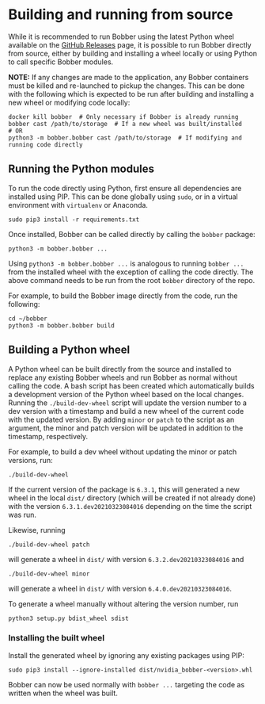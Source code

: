 # Building and running from source
While it is recommended to run Bobber using the latest Python wheel available on
the [GitHub Releases](https://github.com/NVIDIA/Bobber/releases) page, it is
possible to run Bobber directly from source, either by building and installing a
wheel locally or using Python to call specific Bobber modules.

**NOTE:** If any changes are made to the application, any Bobber containers must
be killed and re-launched to pickup the changes. This can be done with the
following which is expected to be run after building and installing a new wheel
or modifying code locally:

```
docker kill bobber  # Only necessary if Bobber is already running
bobber cast /path/to/storage  # If a new wheel was built/installed
# OR
python3 -m bobber.bobber cast /path/to/storage  # If modifying and running code directly
```

## Running the Python modules
To run the code directly using Python, first ensure all dependencies are
installed using PIP. This can be done globally using `sudo`, or in a virtual
environment with `virtualenv` or Anaconda.

```
sudo pip3 install -r requirements.txt
```

Once installed, Bobber can be called directly by calling the `bobber` package:

```
python3 -m bobber.bobber ...
```

Using `python3 -m bobber.bobber ...` is analogous to running `bobber ...` from
the installed wheel with the exception of calling the code directly. The above
command needs to be run from the root `bobber` directory of the repo.

For example, to build the Bobber image directly from the code, run the
following:

```
cd ~/bobber
python3 -m bobber.bobber build
```

## Building a Python wheel
A Python wheel can be built directly from the source and installed to replace
any existing Bobber wheels and run Bobber as normal without calling the code. A
bash script has been created which automatically builds a development version of
the Python wheel based on the local changes. Running the `./build-dev-wheel`
script will update the version number to a dev version with a timestamp and
build a new wheel of the current code with the updated version. By adding
`minor` or `patch` to the script as an argument, the minor and patch version
will be updated in addition to the timestamp, respectively.

For example, to build a dev wheel without updating the minor or patch versions,
run:

```
./build-dev-wheel
```

If the current version of the package is `6.3.1`, this will generated a new
wheel in the local `dist/` directory (which will be created if not already done)
with the version `6.3.1.dev20210323084016` depending on the time the script was
run.

Likewise, running

```
./build-dev-wheel patch
```

will generate a wheel in `dist/` with version `6.3.2.dev20210323084016` and

```
./build-dev-wheel minor
```

will generate a wheel in `dist/` with version `6.4.0.dev20210323084016`.

To generate a wheel manually without altering the version number, run

```
python3 setup.py bdist_wheel sdist
```

### Installing the built wheel
Install the generated wheel by ignoring any existing packages using PIP:

```
sudo pip3 install --ignore-installed dist/nvidia_bobber-<version>.whl
```

Bobber can now be used normally with `bobber ...` targeting the code as written
when the wheel was built.
